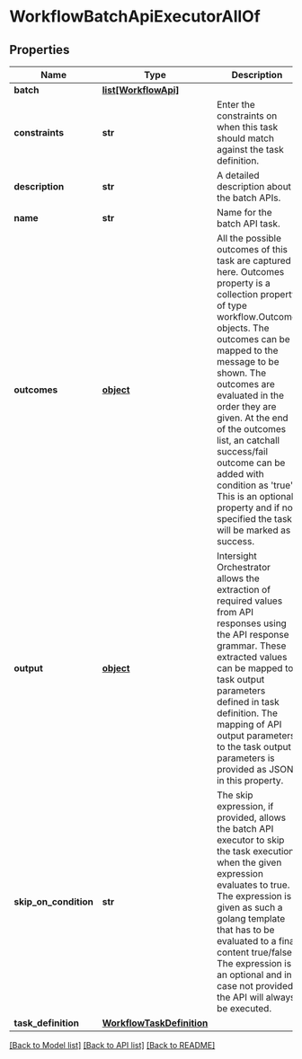 # WorkflowBatchApiExecutorAllOf

## Properties
Name | Type | Description | Notes
------------ | ------------- | ------------- | -------------
**batch** | [**list[WorkflowApi]**](WorkflowApi.md) |  | [optional] 
**constraints** | **str** | Enter the constraints on when this task should match against the task definition.    | [optional] 
**description** | **str** | A detailed description about the batch APIs.    | [optional] 
**name** | **str** | Name for the batch API task.    | [optional] 
**outcomes** | [**object**](.md) | All the possible outcomes of this task are captured here. Outcomes property is a collection property of type workflow.Outcome objects.  The outcomes can be mapped to the message to be shown. The outcomes are evaluated in the order they are given. At the end of the outcomes list, an catchall success/fail outcome can be added with condition as &#39;true&#39;.  This is an optional property and if not specified the task will be marked as success.    | [optional] 
**output** | [**object**](.md) | Intersight Orchestrator allows the extraction of required values from API responses using the API response grammar. These extracted values can be mapped to task output parameters defined in task definition.  The mapping of API output parameters to the task output parameters is provided as JSON in this property.    | [optional] 
**skip_on_condition** | **str** | The skip expression, if provided, allows the batch API executor to skip the task execution when the given expression evaluates to true.  The expression is given as such a golang template that has to be evaluated to a final content true/false. The expression is an optional and in case not provided, the API will always be executed.     | [optional] 
**task_definition** | [**WorkflowTaskDefinition**](.md) |  | [optional] 

[[Back to Model list]](../README.md#documentation-for-models) [[Back to API list]](../README.md#documentation-for-api-endpoints) [[Back to README]](../README.md)


